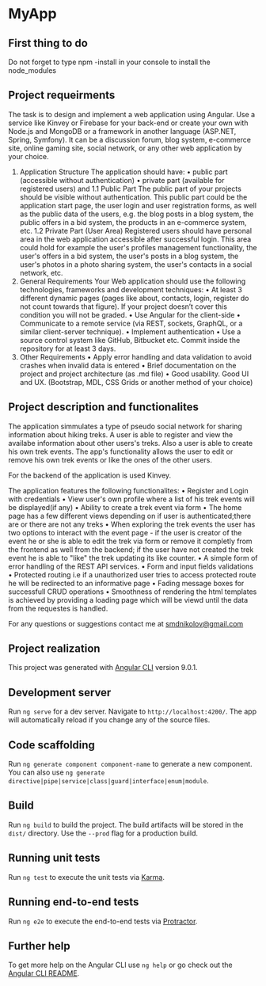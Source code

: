 # MyApp

## First thing to do
Do not forget to type npm -install in your console to install the node_modules

## Project requeirments
The task is to design and implement a web application using Angular. Use a service like Kinvey or Firebase for your back-end or create your own with Node.js and MongoDB or a framework in another language (ASP.NET, Spring, Symfony). It can be a discussion forum, blog system, e-commerce site, online gaming site, social network, or any other web application by your choice.
1.	Application Structure
The application should have:
•	public part (accessible without authentication)
•	private part (available for registered users) and
1.1 Public Part
The public part of your projects should be visible without authentication. This public part could be the application start page, the user login and user registration forms, as well as the public data of the users, e.g. the blog posts in a blog system, the public offers in a bid system, the products in an e-commerce system, etc.
1.2 Private Part (User Area)
Registered users should have personal area in the web application accessible after successful login. This area could hold for example the user's profiles management functionality, the user's offers in a bid system, the user's posts in a blog system, the user's photos in a photo sharing system, the user's contacts in a social network, etc.
2.	General Requirements
Your Web application should use the following technologies, frameworks and development techniques:
•	At least 3 different dynamic pages (pages like about, contacts, login, register do not count towards that figure). If your project doesn’t cover this condition you will not be graded.
•	Use Angular for the client-side
•	Communicate to a remote service (via REST, sockets, GraphQL, or a similar client-server technique).
•	Implement authentication
•	Use a source control system like GitHub, Bitbucket etc. Commit inside the repository for at least 3 days.
3.	Other Requirements
•	Apply error handling and data validation to avoid crashes when invalid data is entered
•	Brief documentation on the project and project architecture (as .md file)
•	Good usability. Good UI and UX. (Bootstrap, MDL, CSS Grids or another method of your choice)

## Project description and functionalites

The application simmulates a type of pseudo social network for sharing information about hiking treks. A user is able to register and view the availabe information about other users's treks. Also a user is able to create his own trek events. The app's functionality allows the user to edit or remove his own trek events or like the ones of the other users.

For the backend of the application is used Kinvey.

The application features the following functionalites:
•	Register and Login with credentials
•	View user's own profile where a list of his trek events will be displayed(if any)
•	Ability to create a trek event via form
•	The home page has a few different views depending on if user is authenticated;there are or there are not any treks
•	When exploring the trek events the user has two options to interact with the event page - if the user is creator of the event he or she is able to edit the trek via form or remove it completly from the frontend as well from the backend; if the user have not created the trek event he is able to "like" the trek updating its like counter.
•	A simple form of error handling of the REST API services.
•	Form and input fields validations
•	Protected routing i.e if a unauthorized user tries to access protected route he will be redirected to an informative page
•	Fading message boxes for successfull CRUD operations
•	Smoothness of rendering the html templates is achieved by providing a loading page which will be viewd until the data from the requestes is handled.

For any questions or suggestions contact me at smdnikolov@gmail.com

## Project realization
This project was generated with [Angular CLI](https://github.com/angular/angular-cli) version 9.0.1.

## Development server

Run `ng serve` for a dev server. Navigate to `http://localhost:4200/`. The app will automatically reload if you change any of the source files.

## Code scaffolding

Run `ng generate component component-name` to generate a new component. You can also use `ng generate directive|pipe|service|class|guard|interface|enum|module`.

## Build

Run `ng build` to build the project. The build artifacts will be stored in the `dist/` directory. Use the `--prod` flag for a production build.

## Running unit tests

Run `ng test` to execute the unit tests via [Karma](https://karma-runner.github.io).

## Running end-to-end tests

Run `ng e2e` to execute the end-to-end tests via [Protractor](http://www.protractortest.org/).

## Further help

To get more help on the Angular CLI use `ng help` or go check out the [Angular CLI README](https://github.com/angular/angular-cli/blob/master/README.md).
